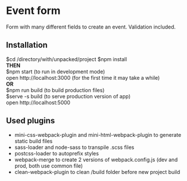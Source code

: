 # Event form   
Form with many different fields to create an event. Validation included.   

## Installation
$cd /directory/with/unpacked/project 
$npm install   
**THEN**  
$npm start (to run in development mode)   
open http://localhost:3000 (for the first time it may take a while)  
**OR**  
$npm run build (to build production files)   
$serve -s build (to serve production version of app)    
open http://localhost:5000   

## Used plugins
* mini-css-webpack-plugin and mini-html-webpack-plugin to generate static build files 
* sass-loader and node-sass to transpile .scss files
* postcss-loader to autoprefix styles 
* webpack-merge to create 2 versions of webpack.config.js (dev and prod, both use common file)
* clean-webpack-plugin to clean /build folder before new project build  
